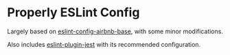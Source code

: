# Properly ESLint Config

Largely based on [eslint-config-airbnb-base](https://github.com/airbnb/javascript/tree/master/packages/eslint-config-airbnb-base), with some minor modifications.

Also includes [eslint-plugin-jest](https://www.npmjs.com/package/eslint-plugin-jest) with its recommended configuration.
